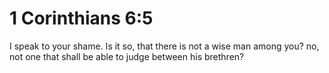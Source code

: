 # 1 Corinthians 6:5

I speak to your shame. Is it so, that there is not a wise man among you? no, not one that shall be able to judge between his brethren?